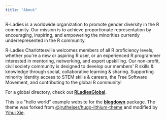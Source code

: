 ```yaml
---
title: "About"
---
```



R-Ladies is a worldwide organization to promote gender diversity in the R community. Our mission is to achieve proportionate representation by encouraging, inspiring, and empowering the minorities currently underrepresented in the R community.

R-Ladies Charlottesville welcomes members of all R proficiency levels, whether you're a new or aspiring R user, or an experienced R programmer interested in mentoring, networking, and expert upskilling. Our non-profit, civil society community is designed to develop our members' R skills & knowledge through social, collaborative learning & sharing. Supporting minority identity access to STEM skills & careers, the Free Software Movement, and contributing to the global R community!

For a global directory, check out [**RLadiesGlobal**](https://rladies.org/).





This is a "hello world" example website for the [**blogdown**](https://github.com/rstudio/blogdown) package. The theme was forked from [@jrutheiser/hugo-lithium-theme](https://github.com/jrutheiser/hugo-lithium-theme) and modified by [Yihui Xie](https://github.com/yihui/hugo-lithium-theme).
